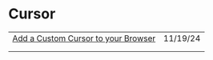 # Cursor

|                                                                                                                      |          |
| -------------------------------------------------------------------------------------------------------------------- | -------- |
| [Add a Custom Cursor to your Browser](https://blog.openreplay.com/add-a-custom-cursor-to-your-browser/?ref=dailydev) | 11/19/24 |
|                                                                                                                      |          |
|                                                                                                                      |          |

